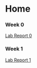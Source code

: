 # Home

### Week 0
[Lab Report 0](lab-report-0-week-0.md)

### Week 1
[Lab Report 1](lab-report-1-week-1.md)